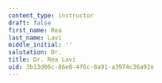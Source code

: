 ```yaml
---
content_type: instructor
draft: false
first_name: Rea
last_name: Lavi
middle_initial: ''
salutation: Dr.
title: Dr. Rea Lavi
uid: 3b13d06c-86e8-4f6c-8a91-a3974c36a92e
---
```

